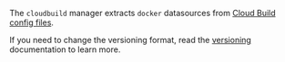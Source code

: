The `cloudbuild` manager extracts `docker` datasources from [Cloud Build config files](https://cloud.google.com/build/docs/configuring-builds/create-basic-configuration).

If you need to change the versioning format, read the [versioning](../../versioning.md) documentation to learn more.
